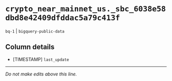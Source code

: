 # `crypto_near_mainnet_us._sbc_6038e58dbd8e42409dfddac5a79c413f`
`bq-1` | `bigquery-public-data`

## Column details
* [TIMESTAMP] `last_update`

-------------------------------------------------------------------------------
*Do not make edits above this line.*
